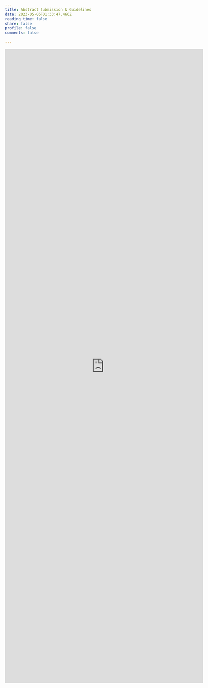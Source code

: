 ```yaml
---
title: Abstract Submission & Guidelines
date: 2023-05-05T01:33:47.466Z
reading_time: false
share: false
profile: false
comments: false
 
---
```

<iframe src="https://docs.google.com/forms/d/e/1FAIpQLScVexgMt45hQSWOwNd66CLhKjGTvaK65zcCP_W0V3NR6YVAxw/viewform?embedded=true" width="640" height="2045" frameborder="0" marginheight="0" marginwidth="0">Loading…</iframe>

<!-- {{< cta cta_text="Submit Abstract" cta_link="https://qtdownunder2024.com/QTDU2023programme.pdf" cta_new_tab="true" >}}-->
<!-- Please use this form to submit your abstract for consideration. The deadline for submissions is 11:59pm June 28th Anywhere on Earth. When you click submit, you should see a screen confirming your submission has been received. We will notify you of whether your abstract was successful or not as soon as possible. Accepted speakers will be sent a link to register for the conference. As numbers for the conference are limited to the room capacity, it is important that speakers register as soon as possible. Registration with then open for other attendees from July 15th. If you have any issues or queries at any time, you can contact the organisers at QTDUadmin@protonmail.com -->

<!-- Abstract submission is now closed. If you submitted an abstract but have not yet received an email from us, please check your spam folder, or ensure you can receive emails from our admin address: QTDUadmin@protonmail.com -->

